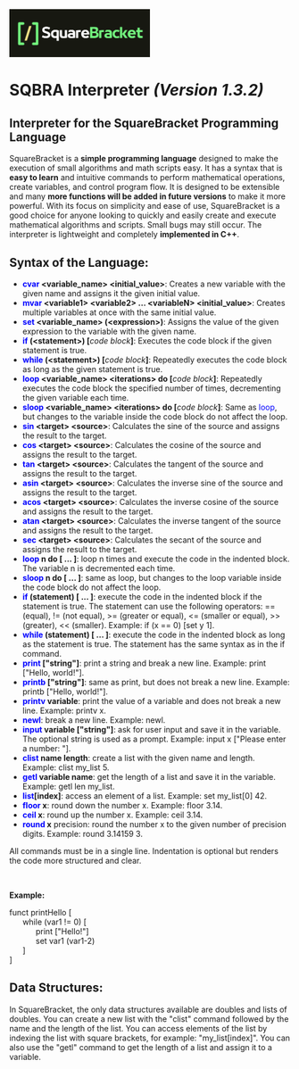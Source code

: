 <img src="images/squarebracket.png" alt="Logo" width="50%">
<h1>SQBRA Interpreter <i>(Version 1.3.2)</i></h1>
<h2>Interpreter for the SquareBracket Programming Language</h2>
<p>SquareBracket is a <b>simple programming language</b> designed to make the execution of small algorithms and math scripts easy. It has a syntax that is <b>easy to learn</b> and intuitive commands to perform mathematical operations, create variables, and control program flow. It is designed to be extensible and many <b>more functions will be added in future versions</b> to make it more powerful. With its focus on simplicity and ease of use, SquareBracket is a good choice for anyone looking to quickly and easily create and execute mathematical algorithms and scripts. Small bugs may still occur. The interpreter is lightweight and completely <b>implemented in C++</b>.</p>
<h2>Syntax of the Language:</h2>
<ul>
  <li><b><span style="color:blue">cvar</span> &lt;variable_name&gt; &lt;initial_value&gt;</b>: Creates a new variable with the given name and assigns it the given initial value.</li>
  <li><b><span style="color:blue">mvar</span> &lt;variable1&gt; &lt;variable2&gt; ... &lt;variableN&gt; &lt;initial_value&gt;</b>: Creates multiple variables at once with the same initial value.</li>
  <li><b><span style="color:blue">set</span> &lt;variable_name&gt; (&lt;expression&gt;)</b>: Assigns the value of the given expression to the variable with the given name.</li>
  <li><b><span style="color:blue">if</span> (&lt;statement&gt;) [</b><i>code block</i><b>]</b>: Executes the code block if the given statement is true.</li>
  <li><b><span style="color:blue">while</span> (&lt;statement&gt;) [</b><i>code block</i><b>]</b>: Repeatedly executes the code block as long as the given statement is true.</li>
  <li><b><span style="color:blue">loop</span> &lt;variable_name&gt; &lt;iterations&gt; do [</b><i>code block</i><b>]</b>: Repeatedly executes the code block the specified number of times, decrementing the given variable each time.</li>
  <li><b><span style="color:blue">sloop</span> &lt;variable_name&gt; &lt;iterations&gt; do [</b><i>code block</i><b>]</b>: Same as <span style="color:blue">loop</span>, but changes to the variable inside the code block do not affect the loop.</li>
  <li><b><span style="color:blue">sin</span> &lt;target&gt; &lt;source&gt;</b>: Calculates the sine of the source and assigns the result to the target.</li>
  <li><b><span style="color:blue">cos</span> &lt;target&gt; &lt;source&gt;</b>: Calculates the cosine of the source and assigns the result to the target.</li>
  <li><b><span style="color:blue">tan</span> &lt;target&gt; &lt;source&gt;</b>: Calculates the tangent of the source and assigns the result to the target.</li>
  <li><b><span style="color:blue">asin</span> &lt;target&gt; &lt;source&gt;</b>: Calculates the inverse sine of the source and assigns the result to the target.</li>
  <li><b><span style="color:blue">acos</span> &lt;target&gt; &lt;source&gt;</b>: Calculates the inverse cosine of the source and assigns the result to the target.</li>
  <li><b><span style="color:blue">atan</span> &lt;target&gt; &lt;source&gt;</b>: Calculates the inverse tangent of the source and assigns the result to the target.</li>
  <li><b><span style="color:blue">sec</span> &lt;target&gt; &lt;source&gt;</b>: Calculates the secant of the source and assigns the result to the target.</li>
  <li><b> <span style="color:blue">loop</span> n do [ ... ]</b>: loop n times and execute the code in the indented block. The variable n is decremented each time.</li>
  <li><b><span style="color:blue">sloop</span> n do [ ... ]</b>: same as loop, but changes to the loop variable inside the code block do not affect the loop.</li>
  <li><b><span style="color:blue">if</span> (statement) [ ... ]</b>: execute the code in the indented block if the statement is true. The statement can use the following operators: == (equal), != (not equal), >= (greater or equal), <= (smaller or equal), >> (greater), << (smaller). Example: if (x == 0) [set y 1].</li>
  <li><b><span style="color:blue">while</span> (statement) [ ... ]</b>: execute the code in the indented block as long as the statement is true. The statement has the same syntax as in the if command.</li>
  <li><b><span style="color:blue">print</span> ["string"]</b>: print a string and break a new line. Example: print ["Hello, world!"].</li>
  <li><b><span style="color:blue">printb</span> ["string"]</b>: same as print, but does not break a new line. Example: printb ["Hello, world!"].</li>
  <li><b><span style="color:blue">printv</span> variable</b>: print the value of a variable and does not break a new line. Example: printv x.</li>
  <li><b><span style="color:blue">newl</span></b>: break a new line. Example: newl.</li>
  <li><b><span style="color:blue">input</span> variable ["string"]</b>: ask for user input and save it in the variable. The optional string is used as a prompt. Example: input x ["Please enter a number: "].</li>
  <li><b><span style="color:blue">clist</span> name length</b>: create a list with the given name and length. Example: clist my_list 5.</li>
  <li><b><span style="color:blue">getl</span> variable name</b>: get the length of a list and save it in the variable. Example: getl len my_list.</li>
  <li><b><span style="color:blue">list</span>[index]</b>: access an element of a list. Example: set my_list[0] 42.</li>
  <li><b><span style="color:blue">floor</span> x</b>: round down the number x. Example: floor 3.14.</li>
  <li><b><span style="color:blue">ceil</span> x</b>: round up the number x. Example: ceil 3.14.</li>
  <li><b><span style="color:blue">round</span> x</b> precision: round the number x to the given number of precision digits. Example: round 3.14159 3.</li>
  </ul>
<p>All commands must be in a single line. Indentation is optional but renders the code more structured and clear.</p></br>

<p><b>Example:</b></p>
<p>funct printHello [</br>
&nbsp;&nbsp;&nbsp;&nbsp;&nbsp;&nbsp;while (var1 != 0) [</br>
&nbsp;&nbsp;&nbsp;&nbsp;&nbsp;&nbsp;&nbsp;&nbsp;&nbsp;&nbsp;&nbsp;&nbsp;print ["Hello!"]</br>
&nbsp;&nbsp;&nbsp;&nbsp;&nbsp;&nbsp;&nbsp;&nbsp;&nbsp;&nbsp;&nbsp;&nbsp;set var1 (var1-2)</br>
&nbsp;&nbsp;&nbsp;&nbsp;&nbsp;&nbsp;]</br>
]
</p>

<h2>Data Structures:</h2>
<p>In SquareBracket, the only data structures available are doubles and lists of doubles. You can create a new list with the "clist" command followed by the name and the length of the list. You can access elements of the list by indexing the list with square brackets, for example: "my_list[index]". You can also use the "getl" command to get the length of a list and assign it to a variable.</p>
  
